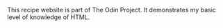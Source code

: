 This recipe website is part of The Odin Project. It demonstrates my basic level of knowledge of HTML. 